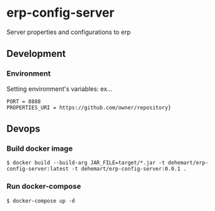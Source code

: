 # erp-config-server

Server properties and configurations to erp

## Development
### Environment

Setting environment's variables: ex...
```
PORT = 8888 
PROPERTIES_URI = https://github.com/owner/repository}
```

## Devops
### Build docker image
```
$ docker build --build-arg JAR_FILE=target/*.jar -t dehemart/erp-config-server:latest -t dehemart/erp-config-server:0.0.1 .
```
### Run docker-compose
```
$ docker-compose up -d
```
